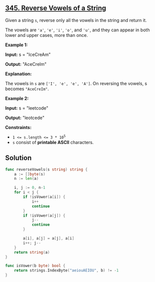 ## [345. Reverse Vowels of a String](https://leetcode.com/problems/reverse-vowels-of-a-string/description/)

Given a string `s`, reverse only all the vowels in the string and return it.

The vowels are `'a'`, `'e'`, `'i'`, `'o'`, and `'u'`, and they can appear in both lower and upper cases, more than once.

**Example 1:**


**Input:** <span class="example-io" style="display: inline;">s = "IceCreAm"</span>

**Output:** <span class="example-io" style="display: inline;">"AceCreIm"</span>

**Explanation:**

The vowels in `s` are `['I', 'e', 'e', 'A']`. On reversing the vowels, s becomes `"AceCreIm"`.


**Example 2:**


**Input:** <span class="example-io" style="display: inline;">s = "leetcode"</span>

**Output:** <span class="example-io" style="display: inline;">"leotcede"</span>


**Constraints:**

*   <code>1 <= s.length <= 3 * 10<sup>5</sup></code>
*   `s` consist of **printable ASCII** characters.



## Solution

```go
func reverseVowels(s string) string {
    a := []byte(s)
    n := len(a)

    i, j := 0, n-1
    for i < j {
        if !isVower(a[i]) {
            i++
            continue
        }
        if !isVower(a[j]) {
            j--
            continue
        }

        a[i], a[j] = a[j], a[i]
        i++; j--
    }
    return string(a)
}

func isVower(b byte) bool {
    return strings.IndexByte("aeiouAEIOU", b) != -1
}
```

